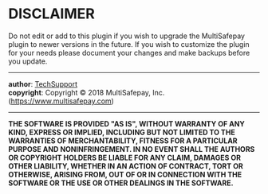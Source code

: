 DISCLAIMER
==========
Do not edit or add to this plugin if you wish to upgrade the MultiSafepay plugin
to newer versions in the future. If you wish to customize the plugin for your
needs please document your changes and make backups before you update.
___

**author**: [TechSupport](techsupport@multisafepay.com)\
**copyright**: Copyright &copy; 2018 MultiSafepay, Inc. (https://www.multisafepay.com)
___

**THE SOFTWARE IS PROVIDED "AS IS", WITHOUT WARRANTY OF ANY KIND, EXPRESS OR IMPLIED,
INCLUDING BUT NOT LIMITED TO THE WARRANTIES OF MERCHANTABILITY, FITNESS FOR A PARTICULAR
PURPOSE AND NONINFRINGEMENT. IN NO EVENT SHALL THE AUTHORS OR COPYRIGHT
HOLDERS BE LIABLE FOR ANY CLAIM, DAMAGES OR OTHER LIABILITY, WHETHER IN AN
ACTION OF CONTRACT, TORT OR OTHERWISE, ARISING FROM, OUT OF OR IN CONNECTION
WITH THE SOFTWARE OR THE USE OR OTHER DEALINGS IN THE SOFTWARE.**